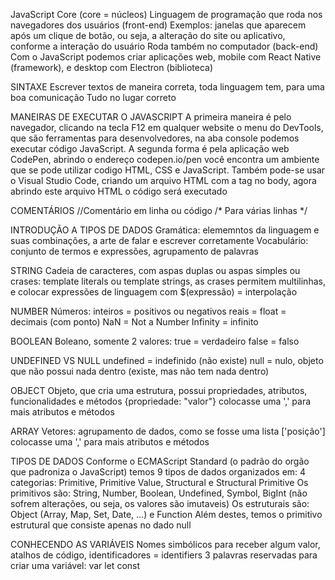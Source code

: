 JavaScript Core (core = núcleos)
    Linguagem de programação que roda nos navegadores dos usuários (front-end)
	Exemplos: janelas que aparecem após um clique de botão, ou seja, a alteração 
	do site ou aplicativo, conforme a interação do usuário
	Roda também no computador (back-end)
	Com o JavaScript podemos criar aplicações web, mobile com React Native 
	(framework), e desktop com Electron (biblioteca)
	
  SINTAXE
    Escrever textos de maneira correta, toda linguagem tem, para uma boa 
	comunicação
	Tudo no lugar correto
	  
  MANEIRAS DE EXECUTAR O JAVASCRIPT
    A primeira maneira é pelo navegador, clicando na tecla F12 em qualquer website 
	o menu do DevTools, que são ferramentas para desenvolvedores, na aba console 
    podemos executar código JavaScript. A segunda forma é pela aplicação web 
    CodePen, abrindo o endereço codepen.io/pen você encontra um ambiente que se 
    pode utilizar codigo HTML, CSS e JavaScript. Também pode-se usar o Visual 
    Studio Code, criando um arquivo HTML com a tag <script> e colocando o código 
	dentro
	
  ADICIONANDO ARQUIVOS JS
    Uma outra maneira de organizar o código JavaScript é criando um arquivo com um 
	final ".js" no diretório junto ao arquivo HTML, de preferência evitando usar 
	caracteres especiais como letras acentuadas e espaços. Para conectar este 
	arquivo JS ao HTML, pode-se usar a linha de código <script src="./nomedoarquivo.js">
	</script> no body, agora abrindo este arquivo HTML o código será executado
	
  COMENTÁRIOS
    //Comentário em linha ou código
    /* Para várias linhas */
	
  INTRODUÇÃO A TIPOS DE DADOS
    Gramática: elememntos da linguagem e suas combinações, a arte de falar e escrever 
	corretamente
	Vocabulário: conjunto de termos e expressões, agrupamento de palavras
	
  STRING
    Cadeia de caracteres, com aspas duplas ou aspas simples ou crases: template 
	literals ou template strings, as crases permitem multilinhas, e colocar 
	expressões de linguagem com $(expressão) = interpolação
	
  NUMBER
    Números:
	inteiros = positivos ou negativos
	reais = float = decimais (com ponto)
	NaN = Not a Number
	Infinity = infinito
	
  BOOLEAN
    Boleano, somente 2 valores: 
	true = verdadeiro
	false = falso
	
  UNDEFINED VS NULL
    undefined = indefinido (não existe)
	null = nulo, objeto que não possui nada dentro (existe, mas não tem nada dentro)
	
  OBJECT
    Objeto, que cria uma estrutura, possui propriedades, atributos, funcionalidades 
	e métodos
	{propriedade: "valor"}
	colocasse uma ',' para mais atributos e métodos
	
  ARRAY
    Vetores: agrupamento de dados, como se fosse uma lista
	['posição']
	colocasse uma ',' para mais atributos e métodos
	
  TIPOS DE DADOS
    Conforme o ECMAScript Standard (o padrão do orgão que padroniza o JavaScript) 
	temos 9 tipos de dados organizados em: 
	4 categorias: Primitive, Primitive Value, Structural e Structural Primitive
	Os primitivos são: String, Number, Boolean, Undefined, Symbol, BigInt 
	(não sofrem alterações, ou seja, os valores são imutaveis)
	Os estruturais são: Object (Array, Map, Set, Date, ...) e Function
	Além destes, temos o primitivo estrutural que consiste apenas no dado null
	
  CONHECENDO AS VARIÁVEIS
    Nomes simbólicos para receber algum valor, atalhos de código, identificadores = 
	identifiers
	3 palavras reservadas para criar uma variável:
	var
	let 
	const 
	